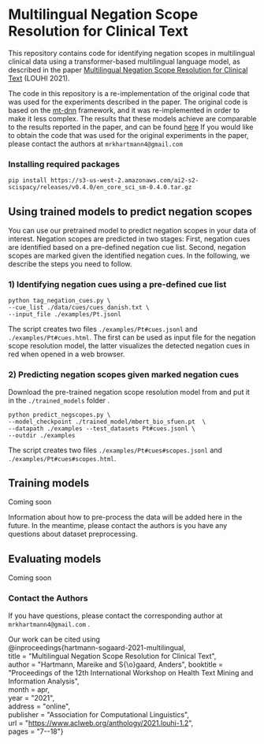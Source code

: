 # Multilingual Negation Scope Resolution for Clinical Text
This repository contains code for identifying negation scopes in multilingual clinical data using a transformer-based multilingual language model, as described in the paper [Multilingual Negation Scope Resolution for Clinical Text](https://www.aclweb.org/anthology/2021.louhi-1.2.pdf) (LOUHI 2021).

The code in this repository is a re-implementation of the original code that was used for the experiments described in the paper. The original code is based on the [mt-dnn](https://github.com/namisan/mt-dnn) framework, and it was re-implemented in order to make it less complex. 
The results that these models achieve are comparable to the results reported in the paper, and can be found [here](docs/results.md) If you would like to obtain the code that was used for the original experiments in the paper, please contact the authors at ```mrkhartmann4@gmail.com``` 
### Installing required packages
```pip install https://s3-us-west-2.amazonaws.com/ai2-s2-scispacy/releases/v0.4.0/en_core_sci_sm-0.4.0.tar.gz```
## Using trained models to predict negation scopes
You can use our pretrained model to predict negation scopes in your data of interest. Negation scopes are predicted in two stages: First, negation cues are identified based on a pre-defined negation cue list. Second, negation scopes are marked given the identified negation cues. In the following, we describe the steps you need to follow.


### 1) Identifying negation cues using a pre-defined cue list
```
python tag_negation_cues.py \
--cue_list ./data/cues/cues_danish.txt \
--input_file ./examples/Pt.jsonl
```

The script creates two files ```./examples/Pt#cues.jsonl``` and ```./examples/Pt#cues.html```. The first can be used as input file for the negation scope resolution model, the latter visualizes the detected negation cues in red when opened in a web browser. 

### 2) Predicting negation scopes given marked negation cues
Download the pre-trained negation scope resolution model from and put it in the ```./trained_models``` folder . 

```
python predict_negscopes.py \
--model_checkpoint ./trained_model/mbert_bio_sfuen.pt  \
--datapath ./examples --test_datasets Pt#cues.jsonl \
--outdir ./examples
```

The script creates two files ```./examples/Pt#cues#scopes.jsonl``` and ```./examples/Pt#cues#scopes.html```.


## Training models
Coming soon

Information about how to pre-process the data will be added here in the future. In the meantime, please contact the authors is you have any questions about dataset preprocessing.

## Evaluating models
Coming soon 
### Contact the Authors
If you have questions, please contact the corresponding author at  ```mrkhartmann4@gmail.com``` .

Our work can be cited using \
@inproceedings{hartmann-sogaard-2021-multilingual, \
    title = "Multilingual Negation Scope Resolution for Clinical Text", \
    author = "Hartmann, Mareike  and
      S{\o}gaard, Anders",
    booktitle = "Proceedings of the 12th International Workshop on Health Text Mining and Information Analysis", \
    month = apr, \
    year = "2021",\
    address = "online", \
    publisher = "Association for Computational Linguistics", \
    url = "https://www.aclweb.org/anthology/2021.louhi-1.2", \
    pages = "7--18"}
